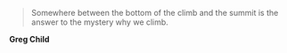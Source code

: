 >Somewhere between the bottom of the climb and the summit is the answer to the mystery why we climb.

**Greg Child**